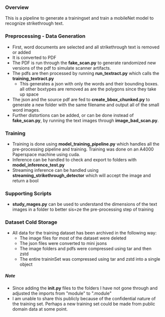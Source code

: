 ### Overview
This is a pipeline to generate a trainingset and train a mobileNet model to recognize strikethrough text.  

### Preprocessing - Data Generation
- First, word documents are selected and all strikethrough text is removed or added
- It is converted to PDF
- The PDF is run through the **fake_scan.py** to generate randomized new versions of the pdf to simulate scanner artifacts.
- The pdfs are then processed by running **run_textract.py** which calls the **training_textract.py**
    -  This generates a json with only the words and their bounding boxes.  all other boxtypes are removed as are the polygons since they take up space
- The json and the source pdf are fed to **create_bbox_chunked.py** to generate a new folder with the same filename and output all of the small word images. 
- Further distortions can be added, or can be done instead of **fake_scan.py**, by running the text images through **image_bad_scan.py**.

### Training
- Training is done using **model_training_pipeline.py** which handles all the pre-processing pipeline and training.  Training was done on an A4000 Paperspace machine using cuda.
- Inference can be handled to check and export to folders with **model_inference_test.py**
- Streaming inference can be handled using **streaming_strikethrough_detector** which will accept the image and return a bool

### Supporting Scripts
- **study_mages.py** can be used to understand the dimensions of the text images in a folder to better sis=ze the pre-processing step of training

### Dataset Cold Storage
- All data for the training dataset has been archived in the following way:
    - The image files for most of the dataset were deleted
    - The json files were converted to mini jsons 
    - The image folders and pdfs were compressed using tar and then zstd
    - The entire traininSet was compressed using tar and zstd into a single object



##### Note
- Since adding the **__init__.py** files to the folders I have not gone through and adjusted the imports from "module" to ".module"
- I am unable to share this publicly because of the confidential nature of the training set.  Perhaps a new training set could be made from public domain data at some point.